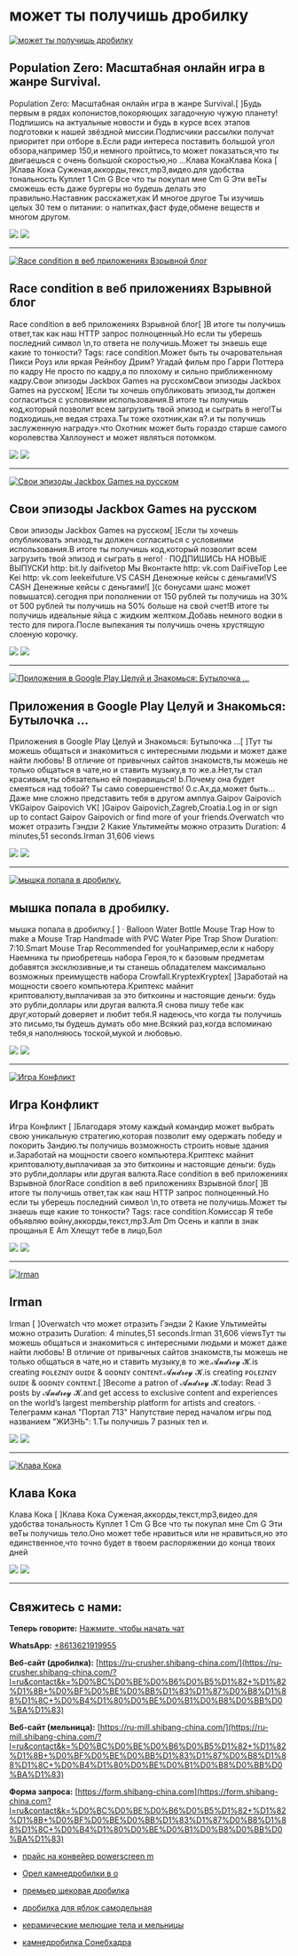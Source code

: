 # может ты получишь дробилку

<a href="https://swt.shibang-china.com/?l=ru&img&k=%D0%BC%D0%BE%D0%B6%D0%B5%D1%82+%D1%82%D1%8B+%D0%BF%D0%BE%D0%BB%D1%83%D1%87%D0%B8%D1%88%D1%8C+%D0%B4%D1%80%D0%BE%D0%B1%D0%B8%D0%BB%D0%BA%D1%83" target="_blank">![может ты получишь дробилку](http://static.shibang-china.com/all-800x300/1177.jpg)</a>

## Population Zero: Масштабная онлайн игра в жанре Survival.
Population Zero: Масштабная онлайн игра в жанре Survival.[ ]Будь первым в рядах колонистов,покоряющих загадочную чужую планету! Подпишись на актуальные новости и будь в курсе всех этапов подготовки к нашей звёздной миссии.Подписчики рассылки получат приоритет при отборе в.Если ради интереса поставить большой угол обзора,например 150,и немного пройтись,то может показаться,что ты двигаешься с очень большой скоростью,но …Клава КокаКлава Кока [ ]Клава Кока Суженая,аккорды,текст,mp3,видео.для удобства тональность Куплет 1 Cm G Все что ты покупал мне Cm G Эти веТы сможешь есть даже бургеры но будешь делать это правильно.Наставник расскажет,как И многое другое Ты изучишь целых 30 тем о питании: о напитках,фаст фуде,обмене веществ и многом другом.


<a href="https://whatsapp.shibangsoft.com/WhatsApp.php" target="_blank" title="WhatsApp">![](http://static.shibang-china.com/icon/whatsapp.png)</a> <a href="https://swt.shibang-china.com/?l=ru&icon&k=%D0%BC%D0%BE%D0%B6%D0%B5%D1%82+%D1%82%D1%8B+%D0%BF%D0%BE%D0%BB%D1%83%D1%87%D0%B8%D1%88%D1%8C+%D0%B4%D1%80%D0%BE%D0%B1%D0%B8%D0%BB%D0%BA%D1%83" target="_blank">![](http://static.shibang-china.com/icon/chat-ru.png)</a>

---

<a href="https://swt.shibang-china.com/?l=ru&img&k=%D0%BC%D0%BE%D0%B6%D0%B5%D1%82+%D1%82%D1%8B+%D0%BF%D0%BE%D0%BB%D1%83%D1%87%D0%B8%D1%88%D1%8C+%D0%B4%D1%80%D0%BE%D0%B1%D0%B8%D0%BB%D0%BA%D1%83" target="_blank">![Race condition в веб приложениях Взрывной блог](http://static.shibang-china.com/all-800x300/872.jpg)</a>

## Race condition в веб приложениях Взрывной блог
Race condition в веб приложениях Взрывной блог[ ]В итоге ты получишь ответ,так как наш HTTP запрос полноценный.Но если ты уберешь последний символ \n,то ответа не получишь.Может ты знаешь еще какие то тонкости? Tags: race condition.Может быть ты очаровательная Пикси Роуз или яркая Рейнбоу Дрим? Угадай фильм про Гарри Поттера по кадру Не просто по кадру,а по плохому и сильно приближенному кадру.Свои эпизоды Jackbox Games на русскомСвои эпизоды Jackbox Games на русском[ ]Если ты хочешь опубликовать эпизод,ты должен согласиться с условиями использования.В итоге ты получишь код,который позволит всем загрузить твой эпизод и сыграть в него!Ты подходишь,не ведая страха.Ты тоже охотник,как я?.и ты получишь заслуженную награду&#187;.что Охотник может быть гораздо старше самого королевства Халлоунест и может являться потомком.


<a href="https://whatsapp.shibangsoft.com/WhatsApp.php" target="_blank" title="WhatsApp">![](http://static.shibang-china.com/icon/whatsapp.png)</a> <a href="https://swt.shibang-china.com/?l=ru&icon&k=%D0%BC%D0%BE%D0%B6%D0%B5%D1%82+%D1%82%D1%8B+%D0%BF%D0%BE%D0%BB%D1%83%D1%87%D0%B8%D1%88%D1%8C+%D0%B4%D1%80%D0%BE%D0%B1%D0%B8%D0%BB%D0%BA%D1%83" target="_blank">![](http://static.shibang-china.com/icon/chat-ru.png)</a>

---

<a href="https://swt.shibang-china.com/?l=ru&img&k=%D0%BC%D0%BE%D0%B6%D0%B5%D1%82+%D1%82%D1%8B+%D0%BF%D0%BE%D0%BB%D1%83%D1%87%D0%B8%D1%88%D1%8C+%D0%B4%D1%80%D0%BE%D0%B1%D0%B8%D0%BB%D0%BA%D1%83" target="_blank">![Свои эпизоды Jackbox Games на русском](http://static.shibang-china.com/all-800x300/60.jpg)</a>

## Свои эпизоды Jackbox Games на русском
Свои эпизоды Jackbox Games на русском[ ]Если ты хочешь опубликовать эпизод,ты должен согласиться с условиями использования.В итоге ты получишь код,который позволит всем загрузить твой эпизод и сыграть в него!&nbsp;&#0183;&#32;ПОДПИШИСЬ НА НОВЫЕ ВЫПУСКИ http: bit.ly daifivetop Мы Вконтакте http: vk.com DaiFiveTop Lee Kei http: vk.com leekeifuture.VS CASH Денежные кейсы с деньгами!VS CASH Денежные кейсы с деньгами![ ](с бонусами шанс может повышатся).сегодня при пополнении от 150 рублей ты получишь на 30% от 500 рублей ты получишь на 50% больше на свой счет!В итоге ты получишь идеальные яйца с жидким желтком.Добавь немного водки в тесто для пирога.После выпекания ты получишь очень хрустящую слоеную корочку.


<a href="https://whatsapp.shibangsoft.com/WhatsApp.php" target="_blank" title="WhatsApp">![](http://static.shibang-china.com/icon/whatsapp.png)</a> <a href="https://swt.shibang-china.com/?l=ru&icon&k=%D0%BC%D0%BE%D0%B6%D0%B5%D1%82+%D1%82%D1%8B+%D0%BF%D0%BE%D0%BB%D1%83%D1%87%D0%B8%D1%88%D1%8C+%D0%B4%D1%80%D0%BE%D0%B1%D0%B8%D0%BB%D0%BA%D1%83" target="_blank">![](http://static.shibang-china.com/icon/chat-ru.png)</a>

---

<a href="https://swt.shibang-china.com/?l=ru&img&k=%D0%BC%D0%BE%D0%B6%D0%B5%D1%82+%D1%82%D1%8B+%D0%BF%D0%BE%D0%BB%D1%83%D1%87%D0%B8%D1%88%D1%8C+%D0%B4%D1%80%D0%BE%D0%B1%D0%B8%D0%BB%D0%BA%D1%83" target="_blank">![Приложения в Google Play Целуй и Знакомься: Бутылочка …](http://static.shibang-china.com/all-800x300/1293.jpg)</a>

## Приложения в Google Play Целуй и Знакомься: Бутылочка …
Приложения в Google Play Целуй и Знакомься: Бутылочка …[ ]Тут ты можешь общаться и знакомиться с интересными людьми и может даже найти любовь! В отличие от привычных сайтов знакомств,ты можешь не только общаться в чате,но и ставить музыку,в то же.a.Нет,ты стал красивым,ты обязательно ей понравишься! b.Почему она будет смеяться над тобой? Ты само совершенство! 0.c.Ах,да,может быть… Даже мне сложно представить тебя в другом амплуа.Gaipov Gaipovich VKGaipov Gaipovich VK[ ]Gaipov Gaipovich,Zagreb,Croatia.Log in or sign up to contact Gaipov Gaipovich or find more of your friends.Overwatch что может отразить Гэндзи 2 Какие Ультимейты можно отразить Duration: 4 minutes,51 seconds.Irman 31,606 views


<a href="https://whatsapp.shibangsoft.com/WhatsApp.php" target="_blank" title="WhatsApp">![](http://static.shibang-china.com/icon/whatsapp.png)</a> <a href="https://swt.shibang-china.com/?l=ru&icon&k=%D0%BC%D0%BE%D0%B6%D0%B5%D1%82+%D1%82%D1%8B+%D0%BF%D0%BE%D0%BB%D1%83%D1%87%D0%B8%D1%88%D1%8C+%D0%B4%D1%80%D0%BE%D0%B1%D0%B8%D0%BB%D0%BA%D1%83" target="_blank">![](http://static.shibang-china.com/icon/chat-ru.png)</a>

---

<a href="https://swt.shibang-china.com/?l=ru&img&k=%D0%BC%D0%BE%D0%B6%D0%B5%D1%82+%D1%82%D1%8B+%D0%BF%D0%BE%D0%BB%D1%83%D1%87%D0%B8%D1%88%D1%8C+%D0%B4%D1%80%D0%BE%D0%B1%D0%B8%D0%BB%D0%BA%D1%83" target="_blank">![мышка попала в дробилку.](http://static.shibang-china.com/all-800x300/1433.jpg)</a>

## мышка попала в дробилку.
мышка попала в дробилку.[ ]&nbsp;&#0183;&#32;Balloon Water Bottle Mouse Trap How to make a Mouse Trap Handmade with PVC Water Pipe Trap Show Duration: 7:10.Smart Mouse Trap Recommended for youНапример,если к набору Наемника ты приобретешь набора Героя,то к базовым предметам добавятся эксклюзивные,и ты станешь обладателем максимально возможных преимуществ набора Crowfall.KryptexKryptex[ ]Заработай на мощности своего компьютера.Криптекс майнит криптовалюту,выплачивая за это биткоины и настоящие деньги: будь это рубли,доллары или другая валюта.Я снова пишу тебе как друг,который доверяет и любит тебя.Я надеюсь,что когда ты получишь это письмо,ты будешь думать обо мне.Всякий раз,когда вспоминаю тебя,я наполняюсь тоской,мукой и любовью.


<a href="https://whatsapp.shibangsoft.com/WhatsApp.php" target="_blank" title="WhatsApp">![](http://static.shibang-china.com/icon/whatsapp.png)</a> <a href="https://swt.shibang-china.com/?l=ru&icon&k=%D0%BC%D0%BE%D0%B6%D0%B5%D1%82+%D1%82%D1%8B+%D0%BF%D0%BE%D0%BB%D1%83%D1%87%D0%B8%D1%88%D1%8C+%D0%B4%D1%80%D0%BE%D0%B1%D0%B8%D0%BB%D0%BA%D1%83" target="_blank">![](http://static.shibang-china.com/icon/chat-ru.png)</a>

---

<a href="https://swt.shibang-china.com/?l=ru&img&k=%D0%BC%D0%BE%D0%B6%D0%B5%D1%82+%D1%82%D1%8B+%D0%BF%D0%BE%D0%BB%D1%83%D1%87%D0%B8%D1%88%D1%8C+%D0%B4%D1%80%D0%BE%D0%B1%D0%B8%D0%BB%D0%BA%D1%83" target="_blank">![Игра Конфликт](http://static.shibang-china.com/all-800x300/1082.jpg)</a>

## Игра Конфликт
Игра Конфликт [ ]Благодаря этому каждый командир может выбрать свою уникальную стратегию,которая позволит ему одержать победу и покорить Зандию.ты получишь возможность строить новые здания и.Заработай на мощности своего компьютера.Криптекс майнит криптовалюту,выплачивая за это биткоины и настоящие деньги: будь это рубли,доллары или другая валюта.Race condition в веб приложениях Взрывной блогRace condition в веб приложениях Взрывной блог[ ]В итоге ты получишь ответ,так как наш HTTP запрос полноценный.Но если ты уберешь последний символ \n,то ответа не получишь.Может ты знаешь еще какие то тонкости? Tags: race condition.Комиссар Я тебе объявляю войну,аккорды,текст,mp3.Am Dm Осень и капли в знак прощанья E Am Хлещут тебе в лицо,Бол


<a href="https://whatsapp.shibangsoft.com/WhatsApp.php" target="_blank" title="WhatsApp">![](http://static.shibang-china.com/icon/whatsapp.png)</a> <a href="https://swt.shibang-china.com/?l=ru&icon&k=%D0%BC%D0%BE%D0%B6%D0%B5%D1%82+%D1%82%D1%8B+%D0%BF%D0%BE%D0%BB%D1%83%D1%87%D0%B8%D1%88%D1%8C+%D0%B4%D1%80%D0%BE%D0%B1%D0%B8%D0%BB%D0%BA%D1%83" target="_blank">![](http://static.shibang-china.com/icon/chat-ru.png)</a>

---

<a href="https://swt.shibang-china.com/?l=ru&img&k=%D0%BC%D0%BE%D0%B6%D0%B5%D1%82+%D1%82%D1%8B+%D0%BF%D0%BE%D0%BB%D1%83%D1%87%D0%B8%D1%88%D1%8C+%D0%B4%D1%80%D0%BE%D0%B1%D0%B8%D0%BB%D0%BA%D1%83" target="_blank">![Irman](http://static.shibang-china.com/all-800x300/606.jpg)</a>

## Irman
Irman [ ]Overwatch что может отразить Гэндзи 2 Какие Ультимейты можно отразить Duration: 4 minutes,51 seconds.Irman 31,606 viewsТут ты можешь общаться и знакомиться с интересными людьми и может даже найти любовь! В отличие от привычных сайтов знакомств,ты можешь не только общаться в чате,но и ставить музыку,в то же.𝓐𝓷𝓭𝓻𝓮𝔂 𝓚.is creating ᴘᴏʟᴇᴢɴɪʏ ɢᴜɪᴅᴇ &amp; ɢᴏᴅɴɪʏ ᴄᴏɴᴛᴇɴᴛ.𝓐𝓷𝓭𝓻𝓮𝔂 𝓚.is creating ᴘᴏʟᴇᴢɴɪʏ ɢᴜɪᴅᴇ &amp; ɢᴏᴅɴɪʏ ᴄᴏɴᴛᴇɴᴛ.[ ]Become a patron of 𝓐𝓷𝓭𝓻𝓮𝔂 𝓚.today: Read 3 posts by 𝓐𝓷𝓭𝓻𝓮𝔂 𝓚.and get access to exclusive content and experiences on the world’s largest membership platform for artists and creators.&nbsp;&#0183;&#32;Телеграмм канал &quot;Портал 713&quot; Напутствие перед началом игры под названием &quot;ЖИЗНЬ&quot;: 1.Ты получишь 7 разных тел и.


<a href="https://whatsapp.shibangsoft.com/WhatsApp.php" target="_blank" title="WhatsApp">![](http://static.shibang-china.com/icon/whatsapp.png)</a> <a href="https://swt.shibang-china.com/?l=ru&icon&k=%D0%BC%D0%BE%D0%B6%D0%B5%D1%82+%D1%82%D1%8B+%D0%BF%D0%BE%D0%BB%D1%83%D1%87%D0%B8%D1%88%D1%8C+%D0%B4%D1%80%D0%BE%D0%B1%D0%B8%D0%BB%D0%BA%D1%83" target="_blank">![](http://static.shibang-china.com/icon/chat-ru.png)</a>

---

<a href="https://swt.shibang-china.com/?l=ru&img&k=%D0%BC%D0%BE%D0%B6%D0%B5%D1%82+%D1%82%D1%8B+%D0%BF%D0%BE%D0%BB%D1%83%D1%87%D0%B8%D1%88%D1%8C+%D0%B4%D1%80%D0%BE%D0%B1%D0%B8%D0%BB%D0%BA%D1%83" target="_blank">![Клава Кока](http://static.shibang-china.com/all-800x300/1491.jpg)</a>

## Клава Кока
Клава Кока [ ]Клава Кока Суженая,аккорды,текст,mp3,видео.для удобства тональность Куплет 1 Cm G Все что ты покупал мне Cm G Эти веТы получишь тело.Оно может тебе нравиться или не нравиться,но это единственное,что точно будет в твоем распоряжении до конца твоих дней

<a href="https://whatsapp.shibangsoft.com/WhatsApp.php" target="_blank" title="WhatsApp">![](http://static.shibang-china.com/icon/whatsapp.png)</a> <a href="https://swt.shibang-china.com/?l=ru&icon&k=%D0%BC%D0%BE%D0%B6%D0%B5%D1%82+%D1%82%D1%8B+%D0%BF%D0%BE%D0%BB%D1%83%D1%87%D0%B8%D1%88%D1%8C+%D0%B4%D1%80%D0%BE%D0%B1%D0%B8%D0%BB%D0%BA%D1%83" target="_blank">![](http://static.shibang-china.com/icon/chat-ru.png)</a>

---
## Свяжитесь с нами:

**Теперь говорите:** [Нажмите, чтобы начать чат](https://swt.shibang-china.com?l=ru&contact&k=%D0%BC%D0%BE%D0%B6%D0%B5%D1%82+%D1%82%D1%8B+%D0%BF%D0%BE%D0%BB%D1%83%D1%87%D0%B8%D1%88%D1%8C+%D0%B4%D1%80%D0%BE%D0%B1%D0%B8%D0%BB%D0%BA%D1%83)

**WhatsApp:**  [+8613621919955](https://whatsapp.shibangsoft.com/WhatsApp.php)

**Веб-сайт (дробилка):** [https://ru-crusher.shibang-china.com/](https://ru-crusher.shibang-china.com/?l=ru&contact&k=%D0%BC%D0%BE%D0%B6%D0%B5%D1%82+%D1%82%D1%8B+%D0%BF%D0%BE%D0%BB%D1%83%D1%87%D0%B8%D1%88%D1%8C+%D0%B4%D1%80%D0%BE%D0%B1%D0%B8%D0%BB%D0%BA%D1%83)

**Веб-сайт (мельница):** [https://ru-mill.shibang-china.com/](https://ru-mill.shibang-china.com/?l=ru&contact&k=%D0%BC%D0%BE%D0%B6%D0%B5%D1%82+%D1%82%D1%8B+%D0%BF%D0%BE%D0%BB%D1%83%D1%87%D0%B8%D1%88%D1%8C+%D0%B4%D1%80%D0%BE%D0%B1%D0%B8%D0%BB%D0%BA%D1%83)

**Форма запроса:** [https://form.shibang-china.com](https://form.shibang-china.com?l=ru&contact&k=%D0%BC%D0%BE%D0%B6%D0%B5%D1%82+%D1%82%D1%8B+%D0%BF%D0%BE%D0%BB%D1%83%D1%87%D0%B8%D1%88%D1%8C+%D0%B4%D1%80%D0%BE%D0%B1%D0%B8%D0%BB%D0%BA%D1%83)

* [прайс на конвейер powerscreen m](../114/%D0%BF%D1%80%D0%B0%D0%B9%D1%81%20%D0%BD%D0%B0%20%D0%BA%D0%BE%D0%BD%D0%B2%D0%B5%D0%B9%D0%B5%D1%80%20powerscreen%20m.md)

* [Орел камнедробилки в о](../120/%D0%9E%D1%80%D0%B5%D0%BB%20%D0%BA%D0%B0%D0%BC%D0%BD%D0%B5%D0%B4%D1%80%D0%BE%D0%B1%D0%B8%D0%BB%D0%BA%D0%B8%20%D0%B2%20%D0%BE.md)

* [премьер щековая дробилка](../116/%D0%BF%D1%80%D0%B5%D0%BC%D1%8C%D0%B5%D1%80%20%D1%89%D0%B5%D0%BA%D0%BE%D0%B2%D0%B0%D1%8F%20%D0%B4%D1%80%D0%BE%D0%B1%D0%B8%D0%BB%D0%BA%D0%B0.md)

* [дробилка для яблок самодельная](../111/%D0%B4%D1%80%D0%BE%D0%B1%D0%B8%D0%BB%D0%BA%D0%B0%20%D0%B4%D0%BB%D1%8F%20%D1%8F%D0%B1%D0%BB%D0%BE%D0%BA%20%D1%81%D0%B0%D0%BC%D0%BE%D0%B4%D0%B5%D0%BB%D1%8C%D0%BD%D0%B0%D1%8F.md)

* [керамические мелющие тела и мельницы](../116/%D0%BA%D0%B5%D1%80%D0%B0%D0%BC%D0%B8%D1%87%D0%B5%D1%81%D0%BA%D0%B8%D0%B5%20%D0%BC%D0%B5%D0%BB%D1%8E%D1%89%D0%B8%D0%B5%20%D1%82%D0%B5%D0%BB%D0%B0%20%D0%B8%20%D0%BC%D0%B5%D0%BB%D1%8C%D0%BD%D0%B8%D1%86%D1%8B.md)

* [камнедробилка Сонебхадра](../118/%D0%BA%D0%B0%D0%BC%D0%BD%D0%B5%D0%B4%D1%80%D0%BE%D0%B1%D0%B8%D0%BB%D0%BA%D0%B0%20%D0%A1%D0%BE%D0%BD%D0%B5%D0%B1%D1%85%D0%B0%D0%B4%D1%80%D0%B0.md)